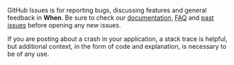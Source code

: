 GitHub Issues is for reporting bugs, discussing features and general feedback in **When**. Be sure to check our [documentation](http://cocoadocs.org/docsets/When), [FAQ](https://github.com/vadymmarkov/When/wiki/FAQ) and [past issues](https://github.com/vadymmarkov/When/issues?state=closed) before opening any new issues.

If you are posting about a crash in your application, a stack trace is helpful, but additional context, in the form of code and explanation, is necessary to be of any use.
